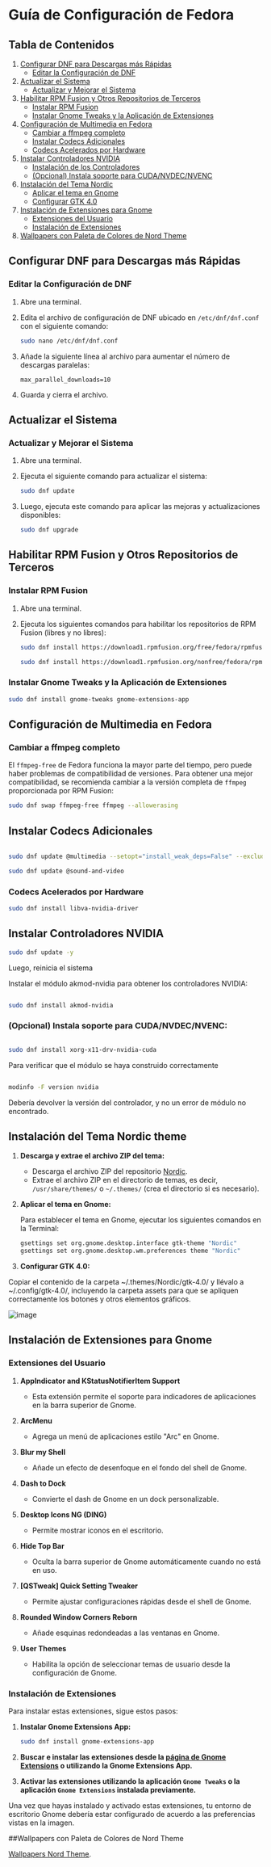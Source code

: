 # Guía de Configuración de Fedora


## Tabla de Contenidos
1. [Configurar DNF para Descargas más Rápidas](#configurar-dnf-para-descargas-más-rápidas)
   - [Editar la Configuración de DNF](#editar-la-configuración-de-dnf)
2. [Actualizar el Sistema](#actualizar-el-sistema)
   - [Actualizar y Mejorar el Sistema](#actualizar-y-mejorar-el-sistema)
3. [Habilitar RPM Fusion y Otros Repositorios de Terceros](#habilitar-rpm-fusion-y-otros-repositorios-de-terceros)
   - [Instalar RPM Fusion](#instalar-rpm-fusion)
   - [Instalar Gnome Tweaks y la Aplicación de Extensiones](#instalar-gnome-tweaks-y-la-aplicación-de-extensiones)
4. [Configuración de Multimedia en Fedora](#configuración-de-multimedia-en-fedora)
   - [Cambiar a ffmpeg completo](#cambiar-a-ffmpeg-completo)
   - [Instalar Codecs Adicionales](#instalar-codecs-adicionales)
   - [Codecs Acelerados por Hardware](#codecs-acelerados-por-hardware)
5. [Instalar Controladores NVIDIA](#instalar-controladores-nvidia)
   - [Instalación de los Controladores](#instalación-de-los-controladores)
   - [(Opcional) Instala soporte para CUDA/NVDEC/NVENC](#opcional-instala-soporte-para-cudanvdecnvenc)
6. [Instalación del Tema Nordic](#instalación-del-tema-nordic)
   - [Aplicar el tema en Gnome](#aplicar-el-tema-en-gnome)
   - [Configurar GTK 4.0](#configurar-gtk-40)
7. [Instalación de Extensiones para Gnome](#instalación-de-extensiones-para-gnome)
   - [Extensiones del Usuario](#extensiones-del-usuario)
   - [Instalación de Extensiones](#instalación-de-extensiones)
8. [Wallpapers con Paleta de Colores de Nord Theme](#wallpapers-con-paleta-de-colores-de-nord-theme)


## Configurar DNF para Descargas más Rápidas


### Editar la Configuración de DNF


1. Abre una terminal.
2. Edita el archivo de configuración de DNF ubicado en `/etc/dnf/dnf.conf` con el siguiente comando:

    ```bash
    sudo nano /etc/dnf/dnf.conf
    ```

3. Añade la siguiente línea al archivo para aumentar el número de descargas paralelas:

    ```
    max_parallel_downloads=10
    ```

4. Guarda y cierra el archivo.


## Actualizar el Sistema


### Actualizar y Mejorar el Sistema


1. Abre una terminal.
2. Ejecuta el siguiente comando para actualizar el sistema:

    ```bash
    sudo dnf update
    ```

3. Luego, ejecuta este comando para aplicar las mejoras y actualizaciones disponibles:

    ```bash
    sudo dnf upgrade
    ```


## Habilitar RPM Fusion y Otros Repositorios de Terceros


### Instalar RPM Fusion

1. Abre una terminal.
2. Ejecuta los siguientes comandos para habilitar los repositorios de RPM Fusion (libres y no libres):

    ```bash
    sudo dnf install https://download1.rpmfusion.org/free/fedora/rpmfusion-free-release-$(rpm -E %fedora).noarch.rpm
    ```

    ```bash
    sudo dnf install https://download1.rpmfusion.org/nonfree/fedora/rpmfusion-nonfree-release-$(rpm -E %fedora).noarch.rpm
    ```

### Instalar Gnome Tweaks y la Aplicación de Extensiones

```bash
sudo dnf install gnome-tweaks gnome-extensions-app
```

## Configuración de Multimedia en Fedora


### Cambiar a ffmpeg completo

El `ffmpeg-free` de Fedora funciona la mayor parte del tiempo, pero puede haber problemas de compatibilidad de versiones. Para obtener una mejor compatibilidad, se recomienda cambiar a la versión completa de `ffmpeg` proporcionada por RPM Fusion:

```bash
sudo dnf swap ffmpeg-free ffmpeg --allowerasing
```

## Instalar Codecs Adicionales


```bash

sudo dnf update @multimedia --setopt="install_weak_deps=False" --exclude=PackageKit-gstreamer-plugin
```


```bash
sudo dnf update @sound-and-video
```

### Codecs Acelerados por Hardware


```bash
sudo dnf install libva-nvidia-driver
```
## Instalar Controladores NVIDIA


```bash
sudo dnf update -y
```

Luego, reinicia el sistema 

Instalar el módulo akmod-nvidia para obtener los controladores NVIDIA:

```bash

sudo dnf install akmod-nvidia
```

### (Opcional) Instala soporte para CUDA/NVDEC/NVENC:

```bash

sudo dnf install xorg-x11-drv-nvidia-cuda
```


Para verificar que el módulo se haya construido correctamente

```bash

modinfo -F version nvidia
```
Debería devolver la versión del controlador, y no un error de módulo no encontrado.


## Instalación del Tema Nordic theme

1. **Descarga y extrae el archivo ZIP del tema:**
   - Descarga el archivo ZIP del repositorio [Nordic](https://github.com/EliverLara/Nordic).
   - Extrae el archivo ZIP en el directorio de temas, es decir, `/usr/share/themes/` o `~/.themes/` (crea el directorio si es necesario).

2. **Aplicar el tema en Gnome:**

   Para establecer el tema en Gnome, ejecutar los siguientes comandos en la Terminal:

   ```bash
   gsettings set org.gnome.desktop.interface gtk-theme "Nordic"
   gsettings set org.gnome.desktop.wm.preferences theme "Nordic"
   ```

3. **Configurar GTK 4.0:**

Copiar el contenido de la carpeta ~/.themes/Nordic/gtk-4.0/ y llévalo a ~/.config/gtk-4.0/, incluyendo la carpeta assets para que se apliquen correctamente los botones y otros elementos gráficos.

![image](https://github.com/user-attachments/assets/be8a1c1a-8e31-4bb1-a907-292ba121bb89)

## Instalación de Extensiones para Gnome

### Extensiones del Usuario

1. **AppIndicator and KStatusNotifierItem Support**
   - Esta extensión permite el soporte para indicadores de aplicaciones en la barra superior de Gnome.

2. **ArcMenu**
   - Agrega un menú de aplicaciones estilo "Arc" en Gnome.

3. **Blur my Shell**
   - Añade un efecto de desenfoque en el fondo del shell de Gnome.

4. **Dash to Dock**
   - Convierte el dash de Gnome en un dock personalizable.

5. **Desktop Icons NG (DING)**
   - Permite mostrar iconos en el escritorio.

6. **Hide Top Bar**
   - Oculta la barra superior de Gnome automáticamente cuando no está en uso.

7. **[QSTweak] Quick Setting Tweaker**
   - Permite ajustar configuraciones rápidas desde el shell de Gnome.

8. **Rounded Window Corners Reborn**
   - Añade esquinas redondeadas a las ventanas en Gnome.

9. **User Themes**
   - Habilita la opción de seleccionar temas de usuario desde la configuración de Gnome.


### Instalación de Extensiones

Para instalar estas extensiones, sigue estos pasos:

1. **Instalar Gnome Extensions App:**

    ```bash
    sudo dnf install gnome-extensions-app
    ```

2. **Buscar e instalar las extensiones desde la [página de Gnome Extensions](https://extensions.gnome.org/) o utilizando la Gnome Extensions App.**

3. **Activar las extensiones utilizando la aplicación `Gnome Tweaks` o la aplicación `Gnome Extensions` instalada previamente.**

Una vez que hayas instalado y activado estas extensiones, tu entorno de escritorio Gnome debería estar configurado de acuerdo a las preferencias vistas en la imagen.

##Wallpapers con Paleta de Colores de Nord Theme

[Wallpapers Nord Theme](https://github.com/linuxdotexe/nordic-wallpapers).
